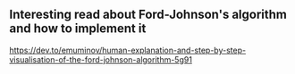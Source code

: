 ## Interesting read about Ford-Johnson's algorithm and how to implement it ##
https://dev.to/emuminov/human-explanation-and-step-by-step-visualisation-of-the-ford-johnson-algorithm-5g91
